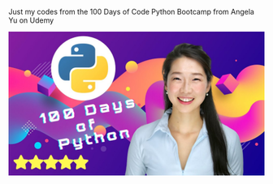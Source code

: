 Just my codes from the 100 Days of Code Python Bootcamp from Angela Yu on Udemy


<img src="https://raw.githubusercontent.com/micaelmz/micaelmz/main/images/100-days-of-code.jpg">
